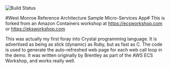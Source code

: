 ![Build Status](https://codebuild.us-east-2.amazonaws.com/badges?uuid=eyJlbmNyeXB0ZWREYXRhIjoiS3laajZnV2dKQkdqUjNaNXB0Y0p2ZS8wcjVKMnltbFVPMmhQcVFaLzR3eEhlZk5pOEtaVkYrV05VM1BTUzFjb05ORjJzMEtmdHBjZ2RVWGpGN2RIdEVFPSIsIml2UGFyYW1ldGVyU3BlYyI6Ink2azhiRTNtUGFnTXN1N2UiLCJtYXRlcmlhbFNldFNlcmlhbCI6MX0%3D&branch=master)

#West Monroe Reference Architecture Sample Micro-Services App#
This is forked from an Amazon Containers workshop at https://ecsworkshop.com or https://eksworkshop.com

This was actually my first foray into Crystal programming language.  It is advertised as being as slick (dynamic) as Ruby, but as fast as C.  The code is used to generate the auto-refreshed web page for each web call loop in the demo.  It was written originally by Brentley as part of the AWS ECS Workshop, and works really well. 
